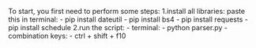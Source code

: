 To start, you first need to perform some steps:
1.install all libraries:
    paste this in terminal:
    - pip install dateutil
    - pip install bs4
    - pip install requests
    - pip install schedule
2.run the script:
    - terminal:
        - python parser.py
    - combination keys:
        - ctrl + shift + f10
